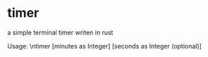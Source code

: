 # timer
a simple terminal timer writen in rust

Usage:
\ntimer [minutes as Integer] [seconds as Integer (optional)]
